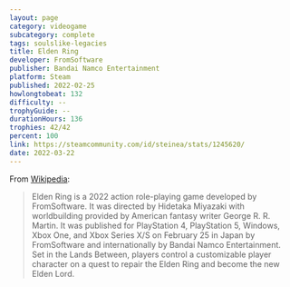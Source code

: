 ```yaml
---
layout: page
category: videogame
subcategory: complete
tags: soulslike-legacies
title: Elden Ring
developer: FromSoftware
publisher: Bandai Namco Entertainment
platform: Steam
published: 2022-02-25
howlongtobeat: 132
difficulty: --
trophyGuide: --
durationHours: 136
trophies: 42/42
percent: 100
link: https://steamcommunity.com/id/steinea/stats/1245620/
date: 2022-03-22
---
```


<!-- Playtime is 178 total, split across main game 136h and SotE 42h -->

From [Wikipedia](https://en.wikipedia.org/wiki/Elden_Ring):

> Elden Ring is a 2022 action role-playing game developed by FromSoftware. It was directed by Hidetaka Miyazaki with worldbuilding provided by American fantasy writer George R. R. Martin. It was published for PlayStation 4, PlayStation 5, Windows, Xbox One, and Xbox Series X/S on February 25 in Japan by FromSoftware and internationally by Bandai Namco Entertainment. Set in the Lands Between, players control a customizable player character on a quest to repair the Elden Ring and become the new Elden Lord.
